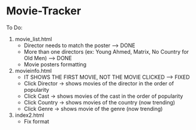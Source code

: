 # Movie-Tracker

To Do:
  1. movie_list.html
     - Director needs to match the poster --> DONE
     - More than one directors (ex: Young Ahmed, Matrix, No Country for Old Men) --> DONE
     - Movie posters formatting 
  2. movieinfo.html
     - IT SHOWS THE FIRST MOVIE, NOT THE MOVIE CLICKED --> FIXED
     - Click Director -> shows movies of the director in the order of popularity
     - Click Cast -> shows movies of the cast in the order of popularity
     - Click Country -> shows movies of the country (now trending)
     - Click Genre -> shows movie of the genre (now trending)
  3. index2.html
     - Fix format
		
		
		
		
